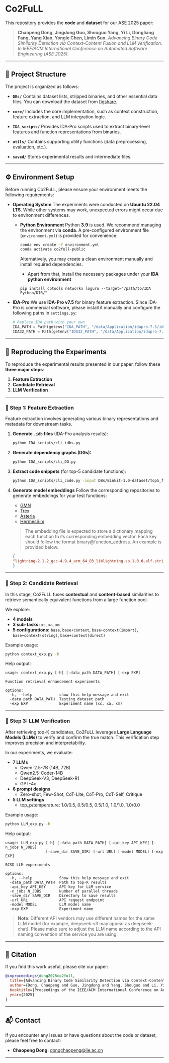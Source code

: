 # Co2FuLL
This repository provides the **code** and **dataset** for our ASE 2025 paper:

> **Chaopeng Dong, Jingdong Guo, Shouguo Yang, Yi Li, Dongliang Fang, Yang Xiao, Yongle Chen, Limin Sun.**
> *Advancing Binary Code Similarity Detection via Context-Content Fusion and LLM Verification.*
> *In IEEE/ACM International Conference on Automated Software Engineering (ASE 2025).*

---

## 📁 Project Structure

The project is organized as follows:

* **`DBs/`**
  Contains dataset lists, stripped binaries, and other essential data files.
  You can download the dataset from [figshare](https://figshare.com/account/articles/30426451).

* **`core/`**
  Includes the core implementation, such as context construction, feature extraction, and LLM integration logic.

* **`IDA_scripts/`**
  Provides IDA-Pro scripts used to extract binary-level features and function representations from binaries.

* **`utils/`**
  Contains supporting utility functions (data preprocessing, evaluation, etc.).

* **`saved/`**
  Stores experimental results and intermediate files.

---

## ⚙️ Environment Setup

Before running Co2FuLL, please ensure your environment meets the following requirements:

* **Operating System**
  The experiments were conducted on **Ubuntu 22.04 LTS**.
  While other systems may work, unexpected errors might occur due to environment differences.

  * **Python Environment**
    Python **3.9** is used. We recommend managing the environment via **conda**.
    A pre-configured environment file (`environment.yml`) is provided for convenience:

    ```bash
    conda env create -f environment.yml
    conda activate co2full-public
    ```

    Alternatively, you may create a clean environment manually and install required dependencies.
      - Apart from that, install the necessary packages under your **IDA python environment**
      ```shell
    pip install cptools networkx loguru --target="/path/to/IDA Python/DIR/"
    ```
* **IDA-Pro**
  We use **IDA-Pro v7.5** for binary feature extraction.
  Since IDA-Pro is commercial software, please install it manually and configure the following paths in `settings.py`:

  ```python
  # Replace IDA path with your own
  IDA_PATH = Path(getenv("IDA_PATH", "/data/Application/idapro-7.5/idat64"))
  IDA32_PATH = Path(getenv("IDA32_PATH", "/data/Application/idapro-7.5/idat"))
  ```

---

## 🔁 Reproducing the Experiments

To reproduce the experimental results presented in our paper, follow these **three major steps**:

1. **Feature Extraction**
2. **Candidate Retrieval**
3. **LLM Verification**

---

### 🧩 Step 1: Feature Extraction

Feature extraction involves generating various binary representations and metadata for downstream tasks.

1. **Generate `.idb` files** (IDA-Pro analysis results):

   ```bash
   python IDA_scripts/cli_idbs.py
   ```

2. **Generate dependency graphs (DGs):**

   ```bash
   python IDA_scripts/cli_DG.py
   ```

3. **Extract code snippets** (for top-5 candidate functions):

   ```bash
   python IDA_scripts/cli_code.py -input DBs/Binkit-1.0-dataset/top5_for_llm-idb_path2func_eas.json
   ```

4. **Generate model embeddings**
   Follow the corresponding repositories to generate embeddings for your test functions:
    
   * [GMN](https://github.com/google-deepmind/deepmind-research/blob/master/graph_matching_networks/graph_matching_networks.ipynb)
   * [Trex](https://github.com/CUMLSec/trex)
   * [Asteria](https://github.com/Asteria-BCSD/Asteria)
   * [HermesSim](https://github.com/NSSL-SJTU/HermesSim)
    > The embedding file is expected to store a dictionary mapping each function to its corresponding embedding vector. Each key should follow the format binary@function_address. An example is provided below.
    ```json
    {
   "lightning-2.1.2_gcc-4.9.4_arm_64_O3_liblightning.so.1.0.0.elf.strip@0x60a8": [1.12573838e+00 -8.25750828e-03, ..., 3.89225304e-01]
   }
    ```

---

### 🧭 Step 2: Candidate Retrieval

In this stage, Co2FuLL fuses **contextual** and **content-based** similarities to retrieve semantically equivalent functions from a large function pool.

We explore:

* **4 models**
* **3 sub-tasks:** `xc`, `xa`, `xm`
* **5 configurations:**
  `base`, `base+context`, `base+context(import)`, `base+context(string)`, `base+context(direct)`

Example usage:

```bash
python context_exp.py -h
```

Help output:

```
usage: context_exp.py [-h] [-data_path DATA_PATH] [-exp EXP]

Function retrieval enhancement experiments

options:
  -h, --help            show this help message and exit
  -data_path DATA_PATH  Testing dataset path
  -exp EXP              Experiment name (xc, xa, xm)
```

---

### 🤖 Step 3: LLM Verification

After retrieving top-K candidates, Co2FuLL leverages **Large Language Models (LLMs)** to verify and confirm the true match.
This verification step improves precision and interpretability.

In our experiments, we evaluate:

* **7 LLMs**
  * Qwen-2.5-7B (14B, 72B)
  * Qwen2.5-Coder-14B
  * DeepSeek-V3, DeepSeek-R1
  * GPT-4o
* **6 prompt designs**
  * Zero-shot, Few-Shot, CoT-Lite, CoT-Pro, CoT-Self, Critique
* **5 LLM settings**
  * top_p/temperature: 1.0/0.5, 0.5/0.5, 0.5/1.0, 1.0/1.0, 1.0/0.0

Example usage:

```bash
python LLM_exp.py -h
```

Help output:

```
usage: LLM_exp.py [-h] [-data_path DATA_PATH] [-api_key API_KEY] [-n_jobs N_JOBS]
                  [-save_dir SAVE_DIR] [-url URL] [-model MODEL] [-exp EXP]

BCSD LLM experiments

options:
  -h, --help            Show this help message and exit
  -data_path DATA_PATH  Path to top-K results
  -api_key API_KEY      API key for LLM service
  -n_jobs N_JOBS        Number of parallel threads
  -save_dir SAVE_DIR    Directory to save results
  -url URL              API request endpoint
  -model MODEL          LLM model name
  -exp EXP              Experiment name
```
> **Note**:
Different API vendors may use different names for the same LLM model (for example, deepseek-v3 may appear as deepseek-chat).
Please make sure to adjust the LLM name according to the API naming convention of the service you are using.
---

## 📜 Citation

If you find this work useful, please cite our paper:

```bibtex
@inproceedings{dong2025co2full,
  title={Advancing Binary Code Similarity Detection via Context-Content Fusion and LLM Verification},
  author={Dong, Chaopeng and Guo, Jingdong and Yang, Shouguo and Li, Yi and Fang, Dongliang and Xiao, Yang and Chen, Yongle and Sun, Limin},
  booktitle={Proceedings of the IEEE/ACM International Conference on Automated Software Engineering (ASE)},
  year={2025}
}
```

---

## 📬 Contact

If you encounter any issues or have questions about the code or dataset, please feel free to contact:

* **Chaopeng Dong**: dongchaopeng@iie.ac.cn

---

